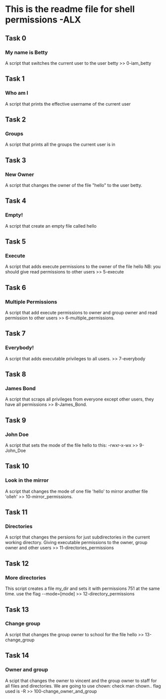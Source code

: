 # This is the readme file for shell permissions -ALX

## Task 0
### My name is Betty
A script that switches the current user to the user betty >> 0-iam_betty

## Task 1
### Who am I
A script that prints the effective username of the current user

## Task 2
### Groups
A script that prints all the groups the current user is in

## Task 3
### New Owner
A script that changes the owner of the file "hello" to the user betty.

## Task 4
### Empty!
A script that create an empty file called hello

## Task 5
### Execute
A script that adds execute permissions to the owner of the file hello NB: you should give read permissions to other users >> 5-execute

## Task 6
### Multiple Permissions
A script that add execute permissions to owner and group owner and read permission to other users >> 6-multiple_permissions.

## Task 7
### Everybody!
A script that adds executable privileges to all users. >> 7-everybody

## Task 8
### James Bond
A script that scraps all privileges from everyone except other users, they have all permissions >> 8-James_Bond.

## Task 9
### John Doe
A script that sets the mode of the file hello to this: -rwxr-x-wx >> 9-John_Doe

## Task 10
### Look in the mirror
A script that changes the mode of one file 'hello' to mirror another file 'olleh' >> 10-mirror_permissions.

## Task 11
### Directories
A script that changes the persions for just subdirectories in the current working directory. Giving executable permissions to the owner, group owner and other users >> 11-directories_permissions

## Task 12
### More directories
This script creates a file my_dir and sets it with permissions 751 at the same time. use the flag --mode=[mode] >> 12-directory_permissions

## Task 13
### Change group
A script that changes the group owner to school for the file hello >> 13-change_group

## Task 14
### Owner and group
A scipt that changes the owner to vincent and the group owner to staff for all files and directories. We are going to use chown: check man chown.. flag used is -R >> 100-change_owner_and_group
